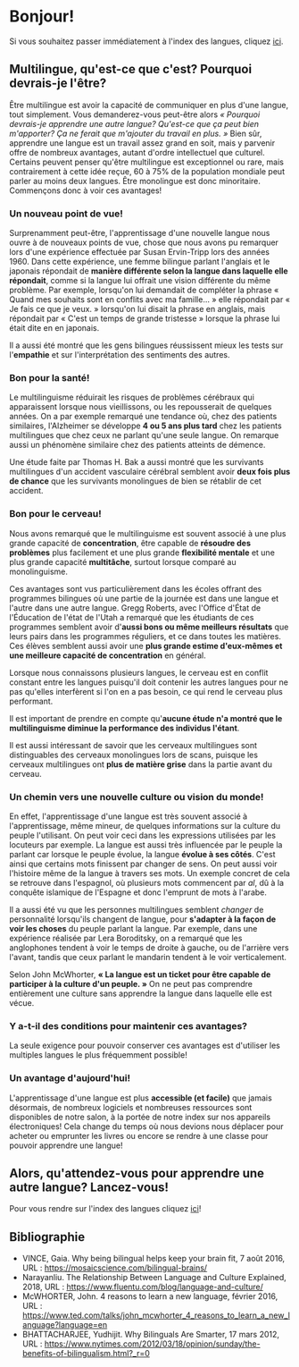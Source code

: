 # Bonjour!

Si vous souhaitez passer immédiatement à l'index des langues, cliquez [ici](indexLangues.md).

## Multilingue, qu'est-ce que c'est? Pourquoi devrais-je l'être?

Être multilingue est avoir la capacité de communiquer en plus d'une langue, tout simplement. Vous demanderez-vous peut-être alors *« Pourquoi devrais-je apprendre une autre langue? Qu'est-ce que ça peut bien m'apporter? Ça ne ferait que m'ajouter du travail en plus. »* Bien sûr, apprendre une langue est un travail assez grand en soit, mais y parvenir offre de nombreux avantages, autant d'ordre intellectuel que culturel. Certains peuvent penser qu'être multilingue est exceptionnel ou rare, mais contrairement à cette idée reçue, 60 à 75% de la population mondiale peut parler au moins deux langues. Être monolingue est donc minoritaire. Commençons donc à voir ces avantages!

### Un nouveau point de vue!

Surprenamment peut-être, l'apprentissage d'une nouvelle langue nous ouvre à de nouveaux points de vue, chose que nous avons pu remarquer lors d'une expérience effectuée par Susan Ervin-Tripp lors des années 1960. Dans cette expérience, une femme bilingue parlant l'anglais et le japonais répondait de **manière différente selon la langue dans laquelle elle répondait**, comme si la langue lui offrait une vision différente du même problème. Par exemple, lorsqu'on lui demandait de compléter la phrase « Quand mes souhaits sont en conflits avec ma famille... » elle répondait par « Je fais ce que je veux. » lorsqu'on lui disait la phrase en anglais, mais répondait par « C'est un temps de grande tristesse » lorsque la phrase lui était dite en en japonais. 

Il a aussi été montré que les gens bilingues réussissent mieux les tests sur l'**empathie** et sur l'interprétation des sentiments des autres. 

### Bon pour la santé! 

Le multilinguisme réduirait les risques de problèmes cérébraux qui apparaissent lorsque nous vieillissons, ou les repousserait de quelques années. On a par exemple remarqué une tendance où, chez des patients similaires, l'Alzheimer se développe **4 ou 5 ans plus tard** chez les patients multilingues que chez ceux ne parlant qu'une seule langue. On remarque aussi un phénomène similaire chez des patients atteints de démence.

Une étude faite par Thomas H. Bak a aussi montré que les survivants multilingues d'un accident vasculaire cérébral semblent avoir **deux fois plus de chance** que les survivants monolingues de bien se rétablir de cet accident.

### Bon pour le cerveau!

Nous avons remarqué que le multilinguisme est souvent associé à une plus grande capacité de **concentration**, être capable de **résoudre des problèmes** plus facilement et une plus grande **flexibilité mentale** et une plus grande capacité **multitâche**, surtout lorsque comparé au monolinguisme. 

Ces avantages sont vus particulièrement dans les écoles offrant des programmes bilingues où une partie de la journée est dans une langue et l'autre dans une autre langue. Gregg Roberts, avec l'Office d'État de l'Éducation de l'état de l'Utah a remarqué que les étudiants de ces programmes semblent avoir d'**aussi bons ou même meilleurs résultats** que leurs pairs dans les programmes réguliers, et ce dans toutes les matières. Ces élèves semblent aussi avoir une **plus grande estime d'eux-mêmes et une meilleure capacité de concentration** en général.

Lorsque nous connaissons plusieurs langues, le cerveau est en conflit constant entre les langues puisqu'il doit contenir les autres langues pour ne pas qu'elles interfèrent si l'on en a pas besoin, ce qui rend le cerveau plus performant.

Il est important de prendre en compte qu'**aucune étude n'a montré que le multilinguisme diminue la performance des individus l'étant**.

Il est aussi intéressant de savoir que les cerveaux multilingues sont distinguables des cerveaux monolingues lors de scans, puisque les cerveaux multilingues ont **plus de matière grise** dans la partie avant du cerveau.

### Un chemin vers une nouvelle culture ou vision du monde!

En effet, l'apprentissage d'une langue est très souvent associé à l'apprentissage, même mineur, de quelques informations sur la culture du peuple l'utilisant. On peut voir ceci dans les expressions utilisées par les locuteurs par exemple. La langue est aussi très influencée par le peuple la parlant car lorsque le peuple évolue, la langue **évolue à ses côtés**. C'est ainsi que certains mots finissent par changer de sens. On peut aussi voir l'histoire même de la langue à travers ses mots. Un exemple concret de cela se retrouve dans l'espagnol, où plusieurs mots commencent par *al*, dû à la conquête islamique de l'Espagne et donc l'emprunt de mots à l'arabe. 

Il a aussi été vu que les personnes multilingues semblent *changer* de personnalité lorsqu'ils changent de langue, pour **s'adapter à la façon de voir les choses** du peuple parlant la langue. Par exemple, dans une expérience réalisée par Lera Boroditsky, on a remarqué que les anglophones tendent à voir le temps de droite à gauche, ou de l'arrière vers l'avant, tandis que ceux parlant le mandarin tendent à le voir verticalement. 

Selon John McWhorter, **« La langue est un ticket pour être capable de participer à la culture d'un peuple. »** On ne peut pas comprendre entièrement une culture sans apprendre la langue dans laquelle elle est vécue.

### Y a-t-il des conditions pour maintenir ces avantages?

La seule exigence pour pouvoir conserver ces avantages est d'utiliser les multiples langues le plus fréquemment possible!

### Un avantage d'aujourd'hui!

L'apprentissage d'une langue est plus **accessible (et facile)** que jamais désormais, de nombreux logiciels et nombreuses ressources sont disponibles de notre salon, à la portée de notre index sur nos appareils électroniques! Cela change du temps où nous devions nous déplacer pour acheter ou emprunter les livres ou encore se rendre à une classe pour pouvoir apprendre une langue! 

## Alors, qu'attendez-vous pour apprendre une autre langue? Lancez-vous!

Pour vous rendre sur l'index des langues cliquez [ici](indexLangues.md)!

## Bibliographie
 
- VINCE, Gaia. Why being bilingual helps keep your brain fit, 7 août 2016, URL : https://mosaicscience.com/bilingual-brains/
- Narayanliu. The Relationship Between Language and Culture Explained, 2018, URL : https://www.fluentu.com/blog/language-and-culture/
- McWHORTER, John. 4 reasons to learn a new language, février 2016, URL : https://www.ted.com/talks/john_mcwhorter_4_reasons_to_learn_a_new_language?language=en
- BHATTACHARJEE, Yudhijit. Why Bilinguals Are Smarter, 17 mars 2012, URL : https://www.nytimes.com/2012/03/18/opinion/sunday/the-benefits-of-bilingualism.html?_r=0

